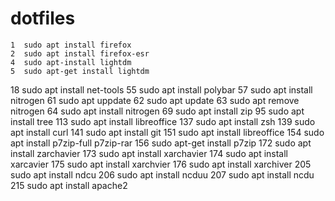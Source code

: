 # dotfiles
    1  sudo apt install firefox
    2  sudo apt install firefox-esr
    4  sudo apt-install lightdm
    5  sudo apt-get install lightdm
   18  sudo apt install net-tools
   55  sudo apt install polybar
   57  sudo apt install nitrogen
   61  sudo apt uppdate
   62  sudo apt update
   63  sudo apt remove nitrogen
   64  sudo apt install nitrogen
   69  sudo apt install zip
   95  sudo apt install tree
  113  sudo apt install libreoffice
  137  sudo apt install zsh
  139  sudo apt install curl
  141  sudo apt install git
  151  sudo apt install libreoffice
  154  sudo apt install p7zip-full p7zip-rar
  156  sudo apt-get install p7zip
  172  sudo apt install zarchavier
  173  sudo apt install xarchavier
  174  sudo apt install xarcavier
  175  sudo apt install xarchvier
  176  sudo apt install xarchiver
  205  sudo apt install ndcu
  206  sudo apt install ncduu
  207  sudo apt install ncdu
  215  sudo apt install apache2
